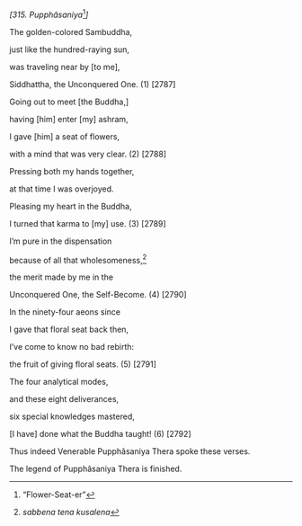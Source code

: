 *\[315. Pupphâsaniya*[^1]*\]*

The golden-colored Sambuddha,

just like the hundred-raying sun,

was traveling near by \[to me\],

Siddhattha, the Unconquered One. (1) \[2787\]

Going out to meet \[the Buddha,\]

having \[him\] enter \[my\] ashram,

I gave \[him\] a seat of flowers,

with a mind that was very clear. (2) \[2788\]

Pressing both my hands together,

at that time I was overjoyed.

Pleasing my heart in the Buddha,

I turned that karma to \[my\] use. (3) \[2789\]

I’m pure in the dispensation

because of all that wholesomeness,[^2]

the merit made by me in the

Unconquered One, the Self-Become. (4) \[2790\]

In the ninety-four aeons since

I gave that floral seat back then,

I’ve come to know no bad rebirth:

the fruit of giving floral seats. (5) \[2791\]

The four analytical modes,

and these eight deliverances,

six special knowledges mastered,

\[I have\] done what the Buddha taught! (6) \[2792\]

Thus indeed Venerable Pupphâsaniya Thera spoke these verses.

The legend of Pupphâsaniya Thera is finished.

[^1]: “Flower-Seat-er”

[^2]: *sabbena tena kusalena*
